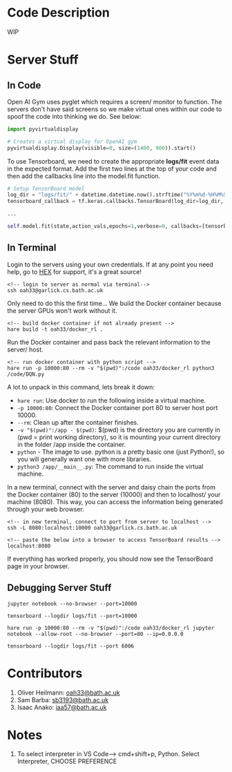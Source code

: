 # Code Description
WIP

# Server Stuff

## In Code
Open AI Gym uses pyglet which requires a screen/ monitor to function. The servers don't have said screens so we make virtual ones within our code to spoof the code into thinking we do. See below:

```python
import pyvirtualdisplay

# Creates a virtual display for OpenAI gym
pyvirtualdisplay.Display(visible=0, size=(1400, 900)).start()
```

To use Tensorboard, we need to create the appropriate **logs/fit** event data in the expected format. Add the first two lines at the top of your code and then add the callbacks line into the model.fit function.
```python
# Setup TensorBoard model
log_dir = "logs/fit/" + datetime.datetime.now().strftime("%Y%m%d-%H%M%S")
tensorboard_callback = tf.keras.callbacks.TensorBoard(log_dir=log_dir, histogram_freq=1)

...

self.model.fit(state,action_vals,epochs=1,verbose=0, callbacks=[tensorboard_callback])  # note TensorBoard callback!
```


## In Terminal
Login to the servers using your own credentials. If at any point you need help, go to [HEX](https://hex.cs.bath.ac.uk/) for support, it's a great source!
```text
<!-- login to server as normal via terminal-->
ssh oah33@garlick.cs.bath.ac.uk
```

Only need to do this the first time... We build the Docker container because the server GPUs won't work without it.
```text
<!-- build docker container if not already present -->
hare build -t oah33/docker_rl .
```

Run the Docker container and pass back the relevant information to the server/ host.
```text
<!-- run docker container with python script -->
hare run -p 10000:80 --rm -v "$(pwd)":/code oah33/docker_rl python3 /code/DQN.py
```
A lot to unpack in this command, lets break it down:
* ```hare run```: Use docker to run the following inside a virtual machine.
* ```-p 10000:80```: Connect the Docker container port 80 to server host port 10000.
* ```--rm```: Clean up after the container finishes.
* ```-v "$(pwd)":/app - $(pwd)```: $(pwd) is the directory you are currently in (pwd = print working directory), so it is mounting your current directory in the folder /app inside the container.
* ```python``` - The image to use. python is a pretty basic one (just Python!), so you will generally want one with more libraries.
* ```python3 /app/__main__.py```: The command to run inside the virtual machine. 

In a new terminal, connect with the server and daisy chain the ports from the Docker container (80) to the server (10000) and then to localhost/ your machine (8080). This way, you can access the information being generated through your web browser.
```text
<!-- in new terminal, connect to port from server to localhost -->
ssh -L 8080:localhost:10000 oah33@garlick.cs.bath.ac.uk

<!-- paste the below into a browser to access TensorBoard results -->
localhost:8080
```

If everything has worked properly, you should now see the TensorBoard page in your browser.


## Debugging Server Stuff
```text
jupyter notebook --no-browser --port=10000

tensorboard --logdir logs/fit --port=10000

hare run -p 10000:80 --rm -v "$(pwd)":/code oah33/docker_rl jupyter notebook --allow-root --no-browser --port=80 --ip=0.0.0.0

tensorboard --logdir logs/fit --port 6006
```

# Contributors
1) Oliver Heilmann: oah33@bath.ac.uk
2) Sam Barba: sb3193@bath.ac.uk
3) Isaac Anako: iaa57@bath.ac.uk

# Notes
1) To select interpreter in VS Code--> cmd+shift+p, Python. Select Interpreter, CHOOSE PREFERENCE
